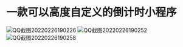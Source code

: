# 一款可以高度自定义的倒计时小程序

![QQ截图20220226190226](https://user-images.githubusercontent.com/87363142/155841217-3c40c378-5b94-413a-9104-3a9544bcd62a.png)
![QQ截图20220226190252](https://user-images.githubusercontent.com/87363142/155841219-795e733a-edc5-4d37-bbe1-0dd67994ab28.png)
![QQ截图20220226190258](https://user-images.githubusercontent.com/87363142/155841221-fee016ab-f29b-4206-997a-2a18f628672a.png)
